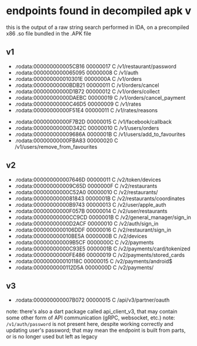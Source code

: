 # endpoints found in decompiled apk v <!-- TODO: find the actual app version -->

this is the output of a raw string search performed in IDA, on a precompiled x86 .so file bundled in the .APK file

## v1
- .rodata:000000000005CB16	00000017	C	/v1/restaurant/password
- .rodata:0000000000065095	00000008	C	/v1/auth
- .rodata:000000000010301E	0000000A	C	/v1/orders
- .rodata:00000000000BDB21	00000011	C	/v1/orders/cancel
- .rodata:00000000000D1B72	00000012	C	/v1/orders/collect
- .rodata:00000000000DAEBC	00000019	C	/v1/orders/cancel_payment
- .rodata:00000000000C46D5	00000009	C	/v1/rates
- .rodata:00000000000F51E4	00000011	C	/v1/rates/reasons
<!-- - .rodata:00000000000F21D3	00000018	C	https://api.inpost.pl/v1 -->
- .rodata:00000000000F7B2D	00000015	C	/v1/facebook/callback
- .rodata:00000000000D342C	00000010	C	/v1/users/orders
- .rodata:000000000009686A	0000001B	C	/v1/users/add_to_favourites
- .rodata:00000000000FBA83	00000020	C	/v1/users/remove_from_favourites

## v2
- .rodata:000000000007646D	00000011	C	/v2/token/devices
- .rodata:000000000009C65D	0000000F	C	/v2/restaurants
- .rodata:00000000000C52A0	00000010	C	/v2/restaurants/
- .rodata:0000000000081843	0000001B	C	/v2/restaurants/coordinates
- .rodata:00000000000B9743	00000013	C	/v2/user/apple_auth
- .rodata:00000000000F057B	00000014	C	/v2/user/restaurants
- .rodata:00000000000CC9CD	0000001B	C	/v2/general_manager/sign_in
- .rodata:00000000000D2ACF	00000010	C	/v2/auth/sign_in
- .rodata:0000000000106DDF	00000016	C	/v2/restaurant/sign_in
- .rodata:000000000010BE5A	0000000B	C	/v2/devices
- .rodata:000000000009B5CF	0000000C	C	/v2/payments
- .rodata:00000000000C93E5	0000001B	C	/v2/payments/card/tokenized
- .rodata:00000000000FE486	00000019	C	/v2/payments/stored_cards
- .rodata:000000000010118C	00000015	C	/v2/payments/android$
- .rodata:0000000000112D5A	0000000D	C	/v2/payments/

## v3
- .rodata:000000000007B072	00000015	C	/api/v3/partner/oauth

note: there's also a dart package called api_client_v3, that may contain some other form of API communication (gRPC, websocket, etc.)
note: `/v1/auth/password` is not present here, despite working correctly and updating user's password; that may mean the endpoint is built from parts, or is no longer used but left as legacy
